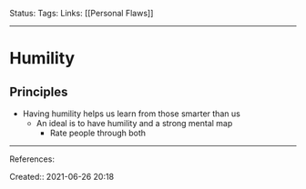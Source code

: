 Status:
Tags: 
Links: [[Personal Flaws]]
___
# Humility
## Principles
- Having humility helps us learn from those smarter than us
	- An ideal is to have humility and a strong mental map
		- Rate people through both
___
References:

Created:: 2021-06-26 20:18